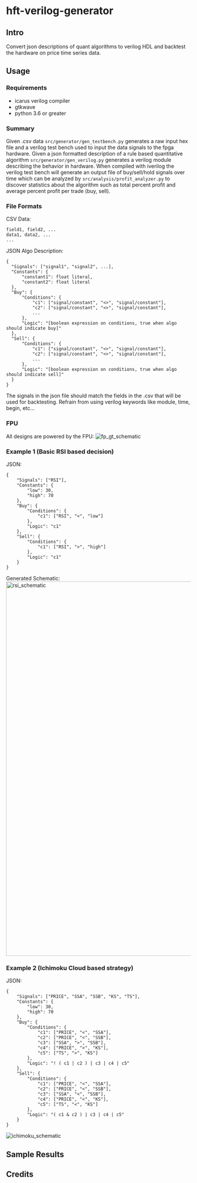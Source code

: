 # hft-verilog-generator
## Intro
Convert json descriptions of quant algorithms to verilog HDL and backtest the hardware on price time series data. 
## Usage
### Requirements 
- icarus verilog compiler
- gtkwave
- python 3.6 or greater <br>
### Summary
Given .csv data `src/generator/gen_testbench.py` generates a raw input hex file and a verilog test bench used to input the data signals to the fpga hardware. Given a json formatted description of a rule based quantitative algorithm `src/generator/gen_verilog.py` generates a verilog module describing the behavior in hardware. When compiled with iverilog the verilog test bench will generate an output file of buy/sell/hold signals over time which can be analyzed by `src/analysis/profit_analyzer.py` to discover statistics about the algorithm such as total percent profit and average percent profit per trade (buy, sell).
### File Formats
CSV Data: <br>
```
field1, field2, ...
data1, data2, ...
...
```
JSON Algo Description: <br>
```
{
  "Signals": ["signal1", "signal2", ...],
  "Constants": {
      "constant1": float literal,
      "constant2": float literal
  },
  "Buy": {
      "Conditions": {
          "c1": ["signal/constant", "<>", "signal/constant"],
          "c2": ["signal/constant", "<>", "signal/constant"],
          ...
      },
      "Logic": "[boolean expression on conditions, true when algo should indicate buy]"
  },
  "Sell": {
      "Conditions": {
          "c1": ["signal/constant", "<>", "signal/constant"],
          "c2": ["signal/constant", "<>", "signal/constant"],
          ...
      },
      "Logic": "[boolean expression on conditions, true when algo should indicate sell]"
  }
}
```
The signals in the json file should match the fields in the .csv that will be used for backtesting. Refrain from using verilog keywords like module, time, begin, etc...
### FPU
All designs are powered by the FPU:
![fp_gt_schematic](https://user-images.githubusercontent.com/22607081/86496693-22f30880-bd44-11ea-8c3d-ed248f331ff9.png)

### Example 1 (Basic RSI based decision)
JSON:
```
{
    "Signals": ["RSI"],
    "Constants": {
        "low": 30,
        "high": 70
    },
    "Buy": {
        "Conditions": {
            "c1": ["RSI", "<", "low"]
        },
        "Logic": "c1"
    },
    "Sell": {
        "Conditions": {
            "c1": ["RSI", ">", "high"]
        },
        "Logic": "c1"
    }
}
```
Generated Schematic:
<img width="1021" alt="rsi_schematic" src="https://user-images.githubusercontent.com/22607081/86496714-31412480-bd44-11ea-9e1f-6a90c4921acc.png">
### Example 2 (Ichimoku Cloud based strategy)
JSON:
```
{
    "Signals": ["PRICE", "SSA", "SSB", "KS", "TS"],
    "Constants": {
        "low": 30,
        "high": 70
    },
    "Buy": {
        "Conditions": {
            "c1": ["PRICE", "<", "SSA"],
            "c2": ["PRICE", "<", "SSB"],
            "c3": ["SSA", ">", "SSB"],
            "c4": ["PRICE", ">", "KS"],
            "c5": ["TS", ">", "KS"]
        },
        "Logic": "! ( c1 | c2 ) | c3 | c4 | c5"
    },
    "Sell": {
        "Conditions": {
            "c1": ["PRICE", "<", "SSA"],
            "c2": ["PRICE", "<", "SSB"],
            "c3": ["SSA", "<", "SSB"],
            "c4": ["PRICE", "<", "KS"],
            "c5": ["TS", "<", "KS"]
        },
        "Logic": "( c1 & c2 ) | c3 | c4 | c5"
    }
}
```
![ichimoku_schematic](https://user-images.githubusercontent.com/22607081/86496704-2c7c7080-bd44-11ea-8925-79957956b1b5.png)

## Sample Results
## Credits
